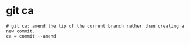 # git ca

```gitconfig
# git ca: amend the tip of the current branch rather than creating a new commit.
ca = commit --amend
```
